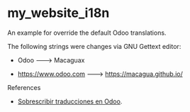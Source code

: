 # my_website_i18n

An example for override the default Odoo translations.

The following strings were changes via GNU Gettext editor:

* Odoo ---> Macaguax

* https://www.odoo.com ---> https://macagua.github.io/

References

- [Sobrescribir traducciones en Odoo](https://lcaballero.wordpress.com/2021/12/01/sobrescribir-traducciones-en-odoo/).

